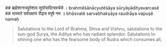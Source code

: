 <section>
<section data-markdown>
## ब्रह्मेशानाच्युतेशाय सूर्यायादित्यवर्चसे ।
brahmēśānācyutēśāya sūryāyādityavarcasē
## भास्वते सर्वभक्षाय रौद्राय वपुषे नमः ॥
bhāsvatē sarvabhakṣāya raudrāya vapuṣē namaḥ

> Salutations to the Lord of Brahma, Shiva and Vishnu, salutations to the sun-god Surya, the Aditya who has radiant splendor.
> Salutations to shining one who has the fearsome body of Rudra which consumes all,
<!--
Salutations to the Lord of Brahma, Śiva and Viṣṇu, salutations to Sūrya the sun god, who (by his power and effulgence) is both the illuminator and devourer of all and is of a form that is fierce like Rudra.

Salutations to the Lord of Brahma, Shiva and Vishnu, salutations to Surya the sun god, who (by his power and effulgence) is both the illuminator and devourer of all and is of a form that is fierce like Rudra.

-->
</section>
</section>
